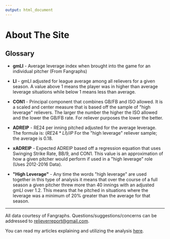 ```yaml
---
output: html_document
---
```

# About The Site

## Glossary

* **gmLI** - Average leverage index when brought into the game for an individual pitcher (From Fangraphs)

* **LI** - gmLI adjusted for league average among all relievers for a given season. A value above 1 means the player was in higher than average leverage situations while below 1 means less than average.

* **CON1** - Principal component that combines GB/FB and ISO allowed. It is a scaled and center measure that is based off the sample of "high leverage" relievers. The larger the number the higher the ISO allowed and the lower the GB/FB rate. For reliever purposes the lower the better.

* **ADREIP** - RE24 per inning pitched adjusted for the average leverage. The formula is:
$(RE24 * LI)/ IP$
For the "high leverage" reliever sample; the average is 0.18.

* **xADREIP** - Expected ADREIP based off a regression equation that uses Swinging Strike Rate, BB/9, and CON1. This value is an approximation of how a given pitcher would perform if used in a "high leverage" role (Uses 2012-2016 Data).

* **"High Leverage"** - Any time the words "high leverage" are used together in this type of analysis it means that over the course of a full season a given pitcher threw more than 40 innings with an adjusted gmLI over 1.2. This means that he pitched in situations where the leverage was a minimum of 20% greater than the average for that season.

***

All data courtesy of Fangraphs. Questions/suggestions/concerns can be addressed to relieverreport@gmail.com.

You can read my articles explaining and utilizing the analysis [here](https://robaseball.com/@pmammino).